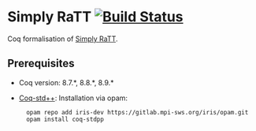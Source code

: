 # Simply RaTT [![Build Status](https://travis-ci.org/pa-ba/simply-ratt.svg?branch=master)](https://travis-ci.org/pa-ba/simply-ratt)

Coq formalisation of [Simply RaTT](https://arxiv.org/abs/1903.05879).

## Prerequisites

- Coq version: 8.7.\*, 8.8.\*, 8.9.\*

- [Coq-std++](https://gitlab.mpi-sws.org/iris/stdpp): Installation via opam:

		opam repo add iris-dev https://gitlab.mpi-sws.org/iris/opam.git
		opam install coq-stdpp

